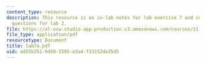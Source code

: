 ```yaml
---
content_type: resource
description: This resource is an in-lab notes for lab exercise 7 and contains homework
  questions for lab 2.
file: https://ol-ocw-studio-app-production.s3.amazonaws.com/courses/11-520-a-workshop-on-geographic-information-systems-fall-2005/ad55b35194581595a3a4f33152de35d5_lab7a.pdf
file_type: application/pdf
resourcetype: Document
title: lab7a.pdf
uid: ad55b351-9458-1595-a3a4-f33152de35d5
---
```

